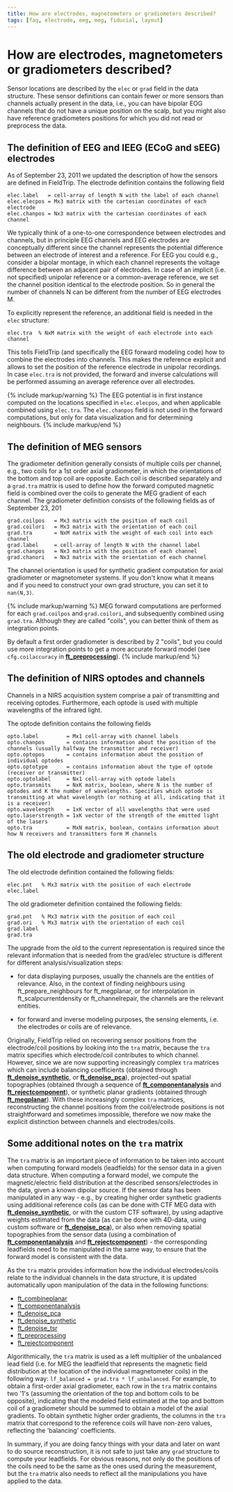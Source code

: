 ```yaml
---
title: How are electrodes, magnetometers or gradiometers described?
tags: [faq, electrode, eeg, meg, fiducial, layout]
---
```


# How are electrodes, magnetometers or gradiometers described?

Sensor locations are described by the `elec` or `grad` field in the data structure. These sensor definitions can contain fewer or more sensors than channels actually present in the data, i.e., you can have bipolar EOG channels that do not have a unique position on the scalp, but you might also have reference gradiometers positions for which you did not read or preprocess the data.

## The definition of EEG and IEEG (ECoG and sEEG) electrodes

As of September 23, 2011 we updated the description of how the sensors are defined in FieldTrip. The electrode definition contains the following field

    elec.label   = cell-array of length N with the label of each channel
    elec.elecpos = Mx3 matrix with the cartesian coordinates of each electrode
    elec.chanpos = Nx3 matrix with the cartesian coordinates of each channel

We typically think of a one-to-one correspondence between electrodes and channels, but in principle EEG channels and EEG electrodes are conceptually different since the channel represents the potential difference between an electrode of interest and a reference. For EEG you could e.g., consider a bipolar montage, in which each channel represents the voltage difference between an adjacent pair of electrodes. In case of an implicit (i.e. not specified) unipolar reference or a common-average reference, we set the channel position identical to the electrode position. So in general the number of channels N can be different from the number of EEG electrodes M.

To explicitly represent the reference, an additional field is needed in the `elec` structure:

    elec.tra  % NxM matrix with the weight of each electrode into each channel

This tells FieldTrip (and specifically the EEG forward modeling code) how to combine the electrodes into channels. This makes the reference explicit and allows to set the position of the reference electrode in unipolar recordings. In case `elec.tra` is not provided, the forward and inverse calculations will be performed assuming an average reference over all electrodes.

{% include markup/warning %}
The EEG potential is in first instance computed on the locations specified in `elec.elecpos`, and when applicable combined using `elec.tra`. The `elec.chanpos` field is not used in the forward computations, but only for data visualization and for determining neighbours.
{% include markup/end %}

## The definition of MEG sensors

The gradiometer definition generally consists of multiple coils per channel, e.g., two coils for a 1st order axial gradiometer, in which the orientations of the bottom and top coil are opposite. Each coil is described separately and a `grad.tra` matrix is used to define how the forward computed magnetic field is combined over the coils to generate the MEG gradient of each channel. The gradiometer definition consists of the following fields as of September 23, 201

    grad.coilpos   = Mx3 matrix with the position of each coil
    grad.coilori   = Mx3 matrix with the orientation of each coil
    grad.tra       = NxM matrix with the weight of each coil into each channel
    grad.label     = cell-array of length N with the channel label
    grad.chanpos   = Nx3 matrix with the position of each channel
    grad.chanori   = Nx3 matrix with the orientation of each channel

The channel orientation is used for synthetic gradient computation for axial gradiometer or magnetometer systems. If you don't know what it means and if you need to construct your own grad structure, you can set it to `nan(N,3)`.

{% include markup/warning %}
MEG forward computations are performed for each `grad.coilpos` and `grad.coilori`, and subsequently combined using `grad.tra`. Although they are called "coils", you can better think of them as integration points.

By default a first order gradiometer is described by 2 "coils", but you could use more integration points to get a more accurate forward model (see `cfg.coilaccuracy` in **[ft_preprocessing](/reference/ft_preprocessing)**).
{% include markup/end %}

## The definition of NIRS optodes and channels

Channels in a NIRS acquisition system comprise a pair of transmitting and receiving optodes. Furthermore, each optode is used with multiple wavelengths of the infrared light.

The optode definition contains the following fields

    opto.label         = Mx1 cell-array with channel labels
    opto.chanpos       = contains information about the position of the channels (usually halfway the transmitter and receiver)
    opto.optopos       = contains information about the position of individual optodes
    opto.optotype      = contains information about the type of optode (receiver or transmitter)
    opto.optolabel     = Nx1 cell-array with optode labels
    opto.transmits     = NxK matrix, boolean, where N is the number of optodes and K the number of wavelengths. Specifies which optode is transmitting at what wavelength (or nothing at all, indicating that it is a receiver)
    opto.wavelength    = 1xK vector of all wavelengths that were used
    opto.laserstrength = 1xK vector of the strength of the emitted light of the lasers
    opto.tra           = MxN matrix, boolean, contains information about how N receivers and transmitters form M channels

## The old electrode and gradiometer structure

The old electrode definition contained the following fields:

    elec.pnt   % Mx3 matrix with the position of each electrode
    elec.label

The old gradiometer definition contained the following fields:

    grad.pnt   % Mx3 matrix with the position of each coil
    grad.ori   % Mx3 matrix with the orientation of each coil
    grad.label
    grad.tra

The upgrade from the old to the current representation is required since the relevant information that is needed from the grad/elec structure is different for different analysis/visualization steps:

- for data displaying purposes, usually the channels are the entities of relevance. Also, in the context of finding neighbours using ft_prepare_neighbours for ft_megplanar, or for interpolation in ft_scalpcurrentdensity or ft_channelrepair, the channels are the relevant entities.

- for forward and inverse modeling purposes, the sensing elements, i.e. the electrodes or coils are of relevance.

Originally, FieldTrip relied on recovering sensor positions from the electrode/coil positions by looking into the `tra` matrix, because the `tra` matrix specifies which electrode/coil contributes to which channel. However, since we are now supporting increasingly complex `tra` matrices which can include balancing coefficients (obtained through **[ft_denoise_synthetic](/reference/ft_denoise_synthetic)**, or **[ft_denoise_pca](/reference/ft_denoise_pca)**), projected-out spatial topographies (obtained through a sequence of **[ft_componentanalysis](/reference/ft_componentanalysis)** and **[ft_rejectcomponent](/reference/ft_rejectcomponent)**), or synthetic planar gradients (obtained through **[ft_megplanar](/reference/ft_megplanar)**). With these increasingly complex `tra` matrices, reconstructing the channel positions from the coil/electrode positions is not straightforward and sometimes impossible, therefore we now make the explicit distinction between channels and electrodes/coils.

## Some additional notes on the `tra` matrix

The `tra` matrix is an important piece of information to be taken into account when computing forward models (leadfields) for the sensor data in a given data structure. When computing a forward model, we compute the magnetic/electric field distribution at the described sensors/electrodes in the data, given a known dipolar source. If the sensor data has been manipulated in any way - e.g., by creating higher order synthetic gradients using additional  reference coils (as can be done with CTF MEG data with **[ft_denoise_synthetic](/reference/ft_denoise_synthetic)**, or with the custom CTF software), by using adaptive weights estimated from the data (as can be done with 4D-data, using custom software or **[ft_denoise_pca](/reference/ft_denoise_pca)**), or also when removing spatial topographies from the sensor data (using a combination of **[ft_componentanalysis](/reference/ft_componentanalysis)** and **[ft_rejectcomponent](/reference/ft_rejectcomponent)**) - the corresponding leadfields need to be manipulated in the same way, to ensure that the forward model is consistent with the data.

As the `tra` matrix provides information how the individual electrodes/coils relate to the individual channels in the data structure, it is updated automatically upon manipulation of the data in the following functions:

- [ft_combineplanar](/reference/ft_combineplanar)
- [ft_componentanalysis](/reference/ft_componentanalysis)
- [ft_denoise_pca](/reference/denoise_pca)
- [ft_denoise_synthetic](/reference/denoise_synthetic)
- [ft_denoise_tsr](/reference/denoise_tsr)
- [ft_preprocessing](/reference/preprocessing)
- [ft_rejectcomponent](/reference/ft_rejectc/ponent)

Algorithmically, the `tra` matrix is used as a left multiplier of the unbalanced lead field (i.e. for MEG the leadfield that represents the magnetic field distribution at the location of the individual magnetometer coils) in the following way: `lf_balanced = grad.tra * lf_unbalanced`. For example, to obtain a first-order axial gradiometer, each row in the `tra` matrix contains two '1's (assuming the orientation of the top and bottom coils to be opposite), indicating that the modeled field estimated at the top and bottom coil of a gradiometer should be summed to obtain a model of the axial gradients. To obtain synthetic higher order gradients, the columns in the `tra` matrix that correspond to the reference coils will have non-zero values, reflecting the 'balancing' coefficients.

In summary, if you are doing fancy things with your data and later on want to do source reconstruction, it is not safe to just take any `grad` structure to compute your leadfields. For obvious reasons, not only do the positions of the coils need to be the same as the ones used during the measurement, but the `tra` matrix also needs to reflect all the manipulations you have applied to the data.
